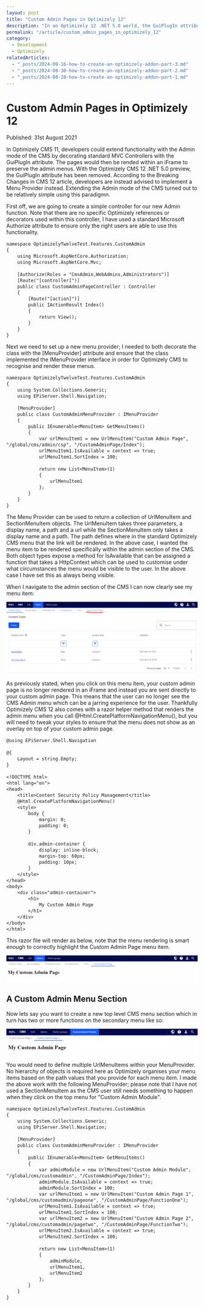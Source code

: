 ```yaml
---
layout: post
title: "Custom Admin Pages in Optimizely 12"
description: "In an Optimizely 12 .NET 5.0 world, the GuiPlugIn attribute has been removed, Here I describe how to reproduce this functionality with Menu Providers."
permalink: "/article/custom_admin_pages_in_optimizely_12"
category:
  - Development
  - Optimizely
relatedArticles:
  - "_posts/2024-09-16-how-to-create-an-optimizely-addon-part-3.md"
  - "_posts/2024-08-30-how-to-create-an-optimizely-addon-part-2.md"
  - "_posts/2024-08-28-how-to-create-an-optimizely-addon-part-1.md"
---
```


# Custom Admin Pages in Optimizely 12

Published: 31st August 2021

In Optimizely CMS 11, developers could extend functionality with the Admin mode of the CMS by decorating standard MVC Controllers with the GuiPlugIn attribute.  The pages would then be rended within an iFrame to preserve the admin menus.  With the Optimizely CMS 12 .NET 5.0 preview, the GuiPlugIn attribute has been removed. According to the Breaking Changes in CMS 12 article, developers are instead advised to implement a Menu Provider instead.  Extending the Admin mode of the CMS turned out to be relatively simple using this paradigmn.

First off, we are going to create a simple controller for our new Admin function.  Note that there are no specific Optimizely references or decorators used within this controller, I have used a standard Microsoft Authorize attribute to ensure only the right users are able to use this functionality.

```
namespace OptimizelyTwelveTest.Features.CustomAdmin
{
    using Microsoft.AspNetCore.Authorization;
    using Microsoft.AspNetCore.Mvc;

    [Authorize(Roles = "CmsAdmin,WebAdmins,Administrators")]
    [Route("[controller]")]
    public class CustomAdminPageController : Controller
    {
        [Route("[action]")]
        public IActionResult Index()
        {
            return View();
        }
    }
}
```

Next we need to set up a new menu provider; I needed to both decorate the class with the [MenuProvider] attribute and ensure that the class implemented the IMenuProvider interface in order for Optimizely CMS to recognise and render these menus.

```
namespace OptimizelyTwelveTest.Features.CustomAdmin
{
    using System.Collections.Generic;
    using EPiServer.Shell.Navigation;

    [MenuProvider]
    public class CustomAdminMenuProvider : IMenuProvider
    {
        public IEnumerable<MenuItem> GetMenuItems()
        {
            var urlMenuItem1 = new UrlMenuItem("Custom Admin Page", "/global/cms/admin/csp", "/CustomAdminPage/Index");
            urlMenuItem1.IsAvailable = context => true;
            urlMenuItem1.SortIndex = 100;
    
            return new List<MenuItem>(1)
            {
                urlMenuItem1
            };
        }
    }
}
```

The Menu Provider can be used to return a collection of UrlMenuItem and SectionMenuItem objects.  The UrlMenuItem takes three parameters, a display name, a path and a url while the SectionMenuItem only takes a display name and a path.  The path defines where in the standard Optimizely CMS menu that the link will be rendered.  In the above case, I wanted the menu item to be rendered specifically within the admin section of the CMS.  Both object types expose a method for IsAvailable that can be assigned a function that takes a HttpContext which can be used to customise under what circumstances the menu would be visible to the user.  In the above case I have set this as always being visible.

When I navigate to the admin section of the CMS I can now clearly see my menu item:

![](/assets/custom-admin-in-cms-12-1.png)

As previously stated, when you click on this menu item, your custom admin page is no longer rendered in an iFrame and instead you are sent directly to your custom admin page.  This means that the user can no longer see the CMS Admin menu which can be a jarring experience for the user.  Thankfully Optimizely CMS 12 also comes with a razor helper method that renders the admin menu when you call @Html.CreatePlatformNavigationMenu(), but you will need to tweak your styles to ensure that the menu does not show as an overlay on top of your custom admin page.

```
@using EPiServer.Shell.Navigation

@{
    Layout = string.Empty;
}

<!DOCTYPE html>
<html lang="en">
<head>
    <title>Content Security Policy Management</title>
    @Html.CreatePlatformNavigationMenu()
    <style>
        body {
            margin: 0;
            padding: 0;
        }

        div.admin-container {
            display: inline-block;
            margin-top: 60px;
            padding: 10px;
        }
    </style>
</head>
<body>
    <div class="admin-container">
        <h1>
            My Custom Admin Page
        </h1>
    </div>
</body>
</html>
```

This razor file will render as below, note that the menu rendering is smart enough to correctly highlight the Custom Admin Page menu item.

![](/assets/custom-admin-in-cms-12-2.png)

## A Custom Admin Menu Section

Now lets say you want to create a new top level CMS menu section which in turn has two or more functions on the secondary menu like so:

![](/assets/custom-admin-in-cms-12-3.png)

You would need to define multiple UrlMenuItems within your MenuProvider.  No hierarchy of objects is required here as Optimizely organises your menu items based on the path values that you provide for each menu item.  I made the above work with the following MenuProvider; please note that I have not used a SectionMenuItem as the CMS user still needs something to happen when they click on the top menu for "Custom Admin Module".

```
namespace OptimizelyTwelveTest.Features.CustomAdmin
{
    using System.Collections.Generic;
    using EPiServer.Shell.Navigation;

    [MenuProvider]
    public class CustomAdminMenuProvider : IMenuProvider
    {
        public IEnumerable<MenuItem> GetMenuItems()
        {
            var adminModule = new UrlMenuItem("Custom Admin Module", "/global/cms/customadmin", "/CustomAdminPage/Index");
            adminModule.IsAvailable = context => true;
            adminModule.SortIndex = 100;
            var urlMenuItem1 = new UrlMenuItem("Custom Admin Page 1", "/global/cms/customadmin/pageone", "/CustomAdminPage/FunctionOne");
            urlMenuItem1.IsAvailable = context => true;
            urlMenuItem1.SortIndex = 100;
            var urlMenuItem2 = new UrlMenuItem("Custom Admin Page 2", "/global/cms/customadmin/pagetwo", "/CustomAdminPage/FunctionTwo");
            urlMenuItem2.IsAvailable = context => true;
            urlMenuItem2.SortIndex = 100;

            return new List<MenuItem>(1)
            {
                adminModule,
                urlMenuItem1,
                urlMenuItem2
            };
        }
    }
}
```
